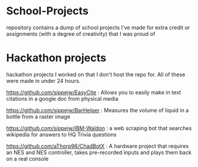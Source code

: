 # School-Projects

repository contains a dump of school projects I've made for extra credit or assignments (with a degree of creativity) that I was proud of


# Hackathon projects

hackathon projects I worked on that I don't host the repo for. All of these were made in under 24 hours.

https://github.com/sippejw/EasyCite : Allows you to easily make in text citations in a google doc from physical media

https://github.com/sippejw/BarHelper : Measures the volume of liquid in a bottle from a raster image

https://github.com/sippejw/IBM-Waldon : a web scraping bot that searches wikipedia for answers to HQ Trivia questions

https://github.com/aThorp96/ChadBotX : A hardware project that requires an NES and NES controller, takes pre-recorded inputs and plays them back on a real console
